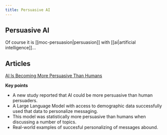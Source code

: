 ```yaml
---
title: Persuasive AI
---
```


## Persuasive AI

Of course it is [[moc-persuasion|persuasion]] with [[ai|artificial intelligence]]...

## Articles

[AI Is Becoming More Persuasive Than Humans](https://www.psychologytoday.com/intl/blog/emotional-behavior-behavioral-emotions/202403/ai-is-becoming-more-persuasive-than-humans)

**Key points**

- A new study reported that AI could be more persuasive than human persuaders.
- A Large Language Model with access to demographic data successfully used that data to personalize messaging.
- This model was statistically more persuasive than humans when discussing a number of topics.
- Real-world examples of succesful personalizing of messages abound.

